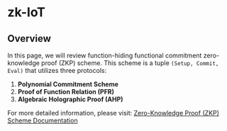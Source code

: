 # zk-IoT

## Overview
In this page, we will review function-hiding functional commitment zero-knowledge proof (ZKP) scheme. This scheme is a tuple `(Setup, Commit, Eval)` that utilizes three protocols:

1. **Polynomial Commitment Scheme**
2. **Proof of Function Relation (PFR)**
3. **Algebraic Holographic Proof (AHP)**

For more detailed information, please visit: [Zero-Knowledge Proof (ZKP) Scheme Documentation](https://wiki.fidesinnova.io/zero-knowledge-proof-zkp-scheme)
